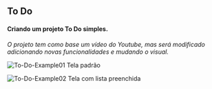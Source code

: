 ## To Do 

#### Criando um projeto To Do simples.
*O projeto tem como base um vídeo do Youtube, mas será modificado adicionando novas funcionalidades e mudando o visual.*


![To-Do-Example01](https://github.com/Programador89/To-Do/assets/34816420/2cf9ad25-a4a3-4abc-badc-68a7503eb0d2)
Tela padrão


![To-Do-Example02](https://github.com/Programador89/To-Do/assets/34816420/ddad1af4-5dd9-40fc-accd-2f45c809e422)
Tela com lista preenchida
